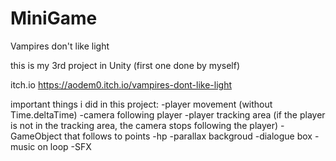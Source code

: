 # MiniGame
Vampires don't like light

this is my 3rd project in Unity (first one done by myself)

itch.io https://aodem0.itch.io/vampires-dont-like-light

important things i did in this project:
-player movement (without Time.deltaTime)
-camera following player
-player tracking area (if the player is not in the tracking area, the camera stops following the player)
-GameObject that follows to points
-hp
-parallax backgroud
-dialogue box
-music on loop
-SFX
